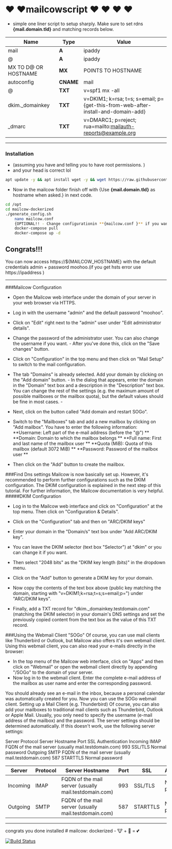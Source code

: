 # &hearts; &hearts;mailcowscript  &hearts; &hearts; &hearts; &hearts;
  - simple one liner script to setup sharply. Make sure to set rdns  **{mail.domain.tld}** and matching records below.
  
| Name | Type  | Value |
| ------ | ------ |------ |
| mail | **A** | ipaddy |
| @ | **A** | ipaddy |
| MX TO D@ OR HOSTNAME | **MX** | POINTS TO HOSTNAME |
| autoconfig | **CNAME** | mail |
| @ | **TXT** | v=spf1 mx -all |
| dkim._domainkey | **TXT** | v=DKIM1; k=rsa; t=s; s=email; p={get-this-from-web-after-install-and-domain-add} |
| _dmarc | **TXT** | v=DMARC1; p=reject; rua=mailto:mailauth-reports@example.org |
---
### Installation
- (assuming you have and telling you to have root permissions. )
-  and your head is correct lol

```sh
apt update -y && apt install wget -y && wget https://raw.githubusercontent.com/therealelyayo/mailcowscript/master/install.sh && chmod u+x install.sh && ./install.sh
```
- Now in the mailcow folder finish off with {Use  **{mail.domain.tld}** as hostname when asked.} in next code.

```sh
cd /opt
cd mailcow-dockerized
./generate_config.sh
	nano mailcow.conf
	{OPTIONAL!! - Change configurationin **{mailcow.conf }** if you want or need to here before proceeding}
	docker-compose pull
	docker-compose up -d
```

## Congrats!!!

You can now access https://${MAILCOW_HOSTNAME} with the default credentials admin + password moohoo.(if you get hsts error use https://ipaddress )

------------------------------------------

###Mailcow Configuration
- Open the Mailcow web interface under the domain of your server in your web browser via HTTPS. 

- Log in with the username "admin" and the default password "moohoo".
- Click on "Edit" right next to the "admin" user under "Edit administrator details".
- Change the password of the administrator user. You can also change the username if you want. - After you've done this, click on the "Save changes" button.
- Click on "Configuration" in the top menu and then click on "Mail Setup" to switch to the mail configuration.
- The tab "Domains" is already selected. Add your domain by clicking on the "Add domain" button. - In the dialog that appears, enter the domain in the "Domain" text box and a description in the "Description" text box. You can change the rest of the settings (e.g. the maximum amount of possible mailboxes or the mailbox quota), but the default values should be fine in most cases. - 
- Next, click on the button called "Add domain and restart SOGo".
- Switch to the "Mailboxes" tab and add a new mailbox by clicking on "Add mailbox". You have to enter the following information:
**Username: Left part of the e-mail address (before the "@")
**
**Domain: Domain to which the mailbox belongs
**
**Full name: First and last name of the mailbox user
**
**Quota (MiB): Quota of this mailbox (default 3072 MiB)
**
**Password: Password of the mailbox user
**

- Then click on the "Add" button to create the mailbox.

###Find Dns settings
Mailcow is now basically set up. However, it's recommended to perform further configurations such as the DKIM configuration. The DKIM configuration is explained in the next step of this tutorial. For further information, the Mailcow documentation is very helpful.
#####DKIM Configuration
- Log in to the Mailcow web interface and click on "Configuration" at the top menu. Then click on "Configuration & Details".

- Click on the "Configuration" tab and then on "ARC/DKIM keys"

- Enter your domain in the "Domain/s" text box under "Add ARC/DKIM key".

- You can leave the DKIM selector (text box "Selector") at "dkim" or you can change it if you want.

- Then select "2048 bits" as the "DKIM key length (bits)" in the dropdown menu.

- Click on the "Add" button to generate a DKIM key for your domain.

- Now copy the contents of the text box above (public key matching the domain, starting with "v=DKIM1;k=rsa;t=s;s=email;p=") under "ARC/DKIM keys".
-  Finally, add a TXT record for "dkim._domainkey.testdomain.com" (matching the DKIM selector) in your domain's DNS settings and set the previously copied content from the text box as the value of this TXT record.

###Using the Webmail Client "SOGo"
Of course, you can use mail clients like Thunderbird or Outlook, but Mailcow also offers it's own webmail client. Using this webmail client, you can also read your e-mails directly in the browser:

- In the top menu of the Mailcow web interface, click on "Apps" and then click on "Webmail" or open the webmail client directly by appending "/SOGo" to the domain of your server.
- Now log in to the webmail client. Enter the complete e-mail address of the mailbox as user name and enter the corresponding password.

You should already see an e-mail in the inbox, because a personal calendar was automatically created for you. Now you can use the SOGo webmail client.
Setting up a Mail Client (e.g. Thunderbird)
Of course, you can also add your mailboxes to traditional mail clients such as Thunderbird, Outlook or Apple Mail. Usually, you only need to specify the username (e-mail address of the mailbox) and the password. The server settings should be determined automatically. If this doesn't work, use the following server settings:

Server	Protocol	Server Hostname	Port	SSL	Authentication
Incoming	IMAP	FQDN of the mail server (usually mail.testdomain.com)	993	SSL/TLS	Normal password
Outgoing	SMTP	FQDN of the mail server (usually mail.testdomain.com)	587	STARTTLS	Normal password

| Server | Protocol | Server Hostname | Port | SSL | Authentication |
| ------ | ------ | ------ | ------ | ------ | ------ |
| Incoming | IMAP | FQDN of the mail server (usually mail.testdomain.com) | 993 | SSL/TLS | Normal password | 
| Outgoing | SMTP | FQDN of the mail server (usually mail.testdomain.com) | 587 | STARTTLS | Normal password | 


----------------------

congrats you done installed # mailcow: dockerized - 🐮 + 🐋 = 💕

[![Build Status](https://travis-ci.org/joemccann/dillinger.svg?branch=master)](https://travis-ci.org/joemccann/dillinger)

